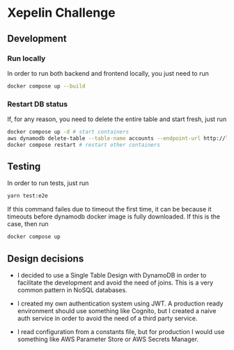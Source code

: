 
# Xepelin Challenge

## Development

### Run locally
In order to run both backend and frontend locally, you just need to run
```bash
docker compose up --build
```

### Restart DB status
If, for any reason, you need to delete the entire table and start fresh, just run
```bash
docker compose up -d # start containers
aws dynamodb delete-table --table-name accounts --endpoint-url http://localhost:8000 # delete table manually
docker compose restart # restart other containers
```

## Testing
In order to run tests, just run
```bash
yarn test:e2e
```
If this command failes due to timeout the first time, it can be because it timeouts before dynamodb docker image is fully downloaded.
If this is the case, then run
```bash
docker compose up
```

## Design decisions
- I decided to use a Single Table Design with DynamoDB in order to facilitate the development and avoid the need of joins. This is a very common pattern in NoSQL databases.

- I created my own authentication system using JWT. A production ready environment should use something like Cognito, but I created a naive auth service in order to avoid the need of a third party service.

- I read configuration from a constants file, but for production I would use something like AWS Parameter Store or AWS Secrets Manager.